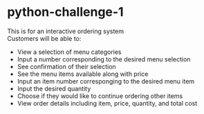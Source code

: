 # python-challenge-1
This is for an interactive ordering system\
Customers will be able to:
* View a selection of menu categories
* Input a number corresponding to the desired menu selection
* See confirmation of their selection
* See the menu items available along with price
* Input an item number corresponging to the desired menu item
* Input the desired quantity
* Choose if they would like to continue ordering other items
* View order details including item, price, quantity, and total cost
